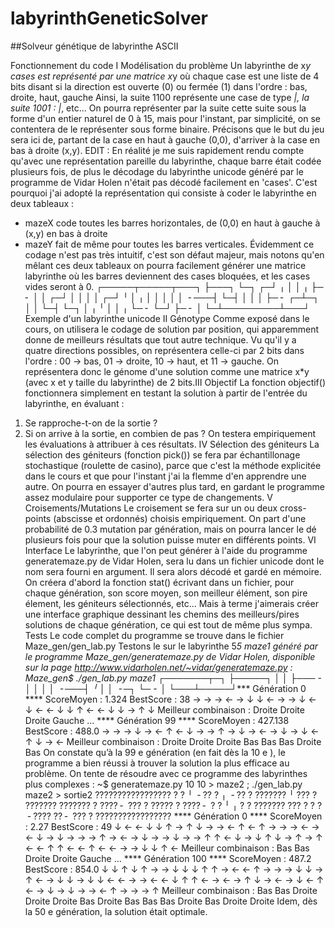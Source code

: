 # labyrinthGeneticSolver
##Solveur génétique de labyrinthe ASCII

Fonctionnement du code
I Modélisation du problème
Un labyrinthe de x*y cases est représenté par une matrice x*y où chaque case est une liste
de 4 bits disant si la direction est ouverte (0) ou fermée (1) dans l'ordre : bas, droite, haut, gauche
Ainsi, la suite 1100 représente une case de type _|, la suite 1001 : |_, etc...
On pourra représenter par la suite cette suite sous la forme d'un entier naturel de 0 à 15,
mais pour l'instant, par simplicité, on se contentera de le représenter sous forme binaire.
Précisons que le but du jeu sera ici de, partant de la case en haut à gauche (0,0), d'arriver à
la case en bas à droite (x,y).
EDIT : En réalité je me suis rapidement rendu compte qu'avec une représentation pareille du
labyrinthe, chaque barre était codée plusieurs fois, de plus le décodage du labyrinthe unicode généré
par le programme de Vidar Holen n'était pas décodé facilement en 'cases'. C'est pourquoi j'ai adopté
la représentation qui consiste à coder le labyrinthe en deux tableaux :
- mazeX code toutes les barres horizontales, de (0,0) en haut à gauche à (x,y) en bas à droite
- mazeY fait de même pour toutes les barres verticales.
Évidemment ce codage n'est pas très intuitif, c'est son défaut majeur, mais notons qu'en mêlant ces
deux tableaux on pourra facilement générer une matrice labyrinthe où les barres deviennent des
cases bloquées, et les cases vides seront à 0.
┌─────┬─────┬───┐
├───┐ └─┐ ┌─┘ ╷ │
│ ╷ ├─ ╴ │ │ ┌─┘ │
│ │ │ ┌─┘ ╵ │ ╷ │
│ │ │ │ ╶ ───┤ └─┤
│ │ │ ├─ ╴ ┌─┴─┐ │
│ └─┤ └─┐ │ ╷ ╵ │
│ ╷ └─ ╴ └─┘ ├─ ╴ │
└─┴─────────┴───┘
Exemple d'un labyrinthe unicode
II Génotype
Comme exposé dans le cours, on utilisera le codage de solution par position, qui apparemment
donne de meilleurs résultats que tout autre technique. Vu qu'il y a quatre directions possibles, on
représentera celle-ci par 2 bits dans l'ordre : 00 -> bas, 01 -> droite, 10 -> haut, et 11 -> gauche.
On représentera donc le génome d'une solution comme une matrice x*y (avec x et y taille du
labyrinthe) de 2 bits.III Objectif
La fonction objectif() fonctionnera simplement en testant la solution à partir de l'entrée du
labyrinthe,
en évaluant :
1) Se rapproche-t-on de la sortie ?
2) Si on arrive à la sortie, en combien de pas ?
On testera empiriquement les évaluations à attribuer à ces résultats.
IV Sélection des géniteurs
La sélection des géniteurs (fonction pick()) se fera par échantillonage stochastique (roulette de
casino),
parce que c'est la méthode explicitée dans le cours et que pour l'instant j'ai la flemme d'en apprendre
une autre.
On pourra en essayer d'autres plus tard, en gardant le programme assez modulaire pour supporter ce
type de changements.
V Croisements/Mutations
Le croisement se fera sur un ou deux cross-points (abscisse et ordonnés) choisis empiriquement.
On part d'une probabilité de 0.3 mutation par génération, mais on pourra lancer le dé plusieurs fois
pour que la solution puisse muter en différents points.
VI Interface
Le labyrinthe, que l'on peut générer à l'aide du programme generatemaze.py de Vidar Holen,
sera lu dans un fichier unicode dont le nom sera fourni en argument. Il sera alors décodé et gardé en
mémoire.
On créera d'abord la fonction stat() écrivant dans un fichier, pour chaque génération,
son score moyen, son meilleur élément, son pire élement, les géniteurs sélectionnés, etc...
Mais à terme j'aimerais créer une interface graphique dessinant les chemins des meilleurs/pires
solutions de chaque génération, ce qui est tout de même plus sympa.
Tests
Le code complet du programme se trouve dans le fichier Maze_gen/gen_lab.py
Testons le sur le labyrinthe 5*5 maze1 généré par le programme Maze_gen/generatemaze.py de
Vidar Holen, disponible sur la page http://www.vidarholen.net/~vidar/generatemaze.py :
Maze_gen$ ./gen_lab.py maze1
┌───────┬─┐
├─────┐ │ │
├─── ╴ │ │ │
│ ╶ ───┤ ╵ │
│ ╶ ─┐ └─ ╴ │
└───┴─────┘**** Génération 0 ****
ScoreMoyen : 1.324
BestScore : 38
→ → → ← →
↓ ↓ ← → →
↓ ← ↓ ← ←
↓ ↓ ↑ ← ←
↓ ↓ → ↑ ↓
Meilleur combinaison :
Droite
Droite
Droite
Gauche
...
**** Génération 99 ****
ScoreMoyen : 427.138
BestScore : 488.0
→ → → ↓ →
← ↑ ← ↓ →
→ ↑ → ↓ →
← → ↓ → ↓
← ↑ ↓ → ←
Meilleur combinaison :
Droite
Droite
Droite
Bas
Bas
Bas
Droite
Bas
On constate qu’à la 99 e génération (en fait dès la 10 e ), le programme a bien réussi à trouver la
solution la plus efficace au problème.
On tente de résoudre avec ce programme des labyrinthes plus complexes :
~$ generatemaze.py 10 10 > maze2 ; ./gen_lab.py maze2 > sortie2
????????????????? 
? ?  ╵   ╶ ?? ?  ╷   ╶ ?? 
? ???????  ╵  ??? ? 
??????? ??????? ? 
???? ╴  ??? ? ????? 
? ???? ╴  ? ?  ╵   ╷  ? 
? ??????? ??? ? ? 
?  ╶ ???? ?? ╴  ??? ? 
????????????????? **** Génération 0  ****
ScoreMoyen : 2.27 
BestScore : 49 
↓ ← ← ↓ ↓ ↑ → ↑ 
↓ → → ← ↑ ← ↑ → 
→ → ← → ← ↓ → ↓ 
→ → → ↑ → ← → ↓ 
→ → ↓ → → ↑ ↑ ← 
↓ → ↓ ↑ ↓ → ↑ → 
↑ ← ← ↑ ↑ ← ← ↑ 
← ← → → ↓ ↓ ↑ ← 
Meilleur combinaison :
Bas
Bas
Droite
Droite
Gauche
... 
**** Génération 100  ****
ScoreMoyen : 487.2 
BestScore : 854.0 
↓ ↓ ↑ ↓ ↑ → → ↓ 
↓ ↓ ↑ ↑ → ← ← ↑ 
→ → → ↓ ↓ → ↑ ← 
→ ↓ ↓ → ↓ ↓ ← ← 
→ → ← ← ↓ ↑ ↑ ← 
→ ← → ↑ ↓ → ← → 
↓ ← ↑ ← → ↓ → ↓ 
→ → ← ↑ → → → ↑ 
Meilleur combinaison :
Bas
Bas
Droite
Droite
Droite
Bas
Droite
Bas
Bas
Bas
Droite
Bas
Droite
Droite
Idem, dès la 50 e génération, la solution était optimale.
